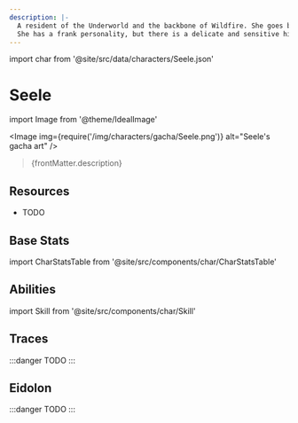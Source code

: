 ```yaml
---
description: |-
  A resident of the Underworld and the backbone of Wildfire. She goes by the alias "Babochka."
  She has a frank personality, but there is a delicate and sensitive hidden side to her deep in her heart.
---
```


import char from '@site/src/data/characters/Seele.json'

# Seele

import Image from '@theme/IdealImage'

<Image img={require('/img/characters/gacha/Seele.png')} alt="Seele's gacha art" />
<blockquote>{frontMatter.description}</blockquote>

## Resources

* TODO

## Base Stats

import CharStatsTable from '@site/src/components/char/CharStatsTable'

<CharStatsTable char={char} />

## Abilities

import Skill from '@site/src/components/char/Skill'

<Tabs>
<TabItem value='batk' label='Basic ATK'>
<Skill char={char} skill='batk' />

</TabItem>
<TabItem value='e' label='Skill'>
<Skill char={char} skill='e' />

</TabItem>
<TabItem value='q' label='Ultimate'>
<Skill char={char} skill='q'/>

</TabItem>
<TabItem value='t' label='Talent'>
<Skill char={char} skill='t'/>

</TabItem>
<TabItem value='p' label='Technique'>
<Skill char={char} skill='p'/>

</TabItem>
</Tabs>

## Traces

:::danger
TODO
:::

## Eidolon

:::danger
TODO
:::